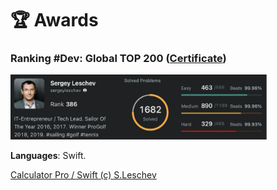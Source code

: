 # 🏆 Awards
### Ranking #Dev: Global TOP 200 ([Certificate](https://leetcode.com/sergeyleschev/))
<a href="https://leetcode.com/sergeyleschev/"><img src="https://github.com/sergeyleschev/sergeyleschev/blob/main/leetcode-ranking.png?raw=true" alt="drawing" width="410"/></a>

**Languages**: Swift.

[Calculator Pro / Swift (c) S.Leschev](https://github.com/sergeyleschev/calc-it/blob/main/EvalArithmeticExpression.swift)
